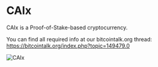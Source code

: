 CAIx
===========================

CAIx is a Proof-of-Stake-based cryptocurrency.

You can find all required info at our bitcointalk.org thread: https://bitcointalk.org/index.php?topic=149479.0

![CAIx](https://raw2.github.com/pieterjanvh/node-caix/master/node-caix.png)
